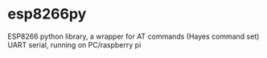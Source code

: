 # esp8266py
ESP8266 python library, a wrapper for AT commands (Hayes command set) UART serial, running on PC/raspberry pi
